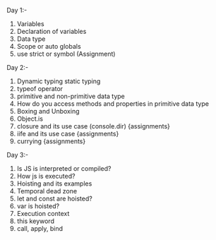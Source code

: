 Day 1:-
1. Variables
2. Declaration of variables
3. Data type
4. Scope or auto globals
5. use strict or symbol (Assignment)

Day 2:-
1. Dynamic typing static typing
2. typeof operator
3. primitive and non-primitive data type
4. How do you access methods and properties in primitive data type
5. Boxing and Unboxing
6. Object.is
7. closure and its use case (console.dir) {assignments}
8. iife and its use case {assignments}
9. currying {assignments}

Day 3:-
1. Is JS is interpreted or compiled?
2. How js is executed?
3. Hoisting and its examples
4. Temporal dead zone
5. let and const are hoisted?
6. var is hoisted?
7. Execution context
8. this keyword
9. call, apply, bind
